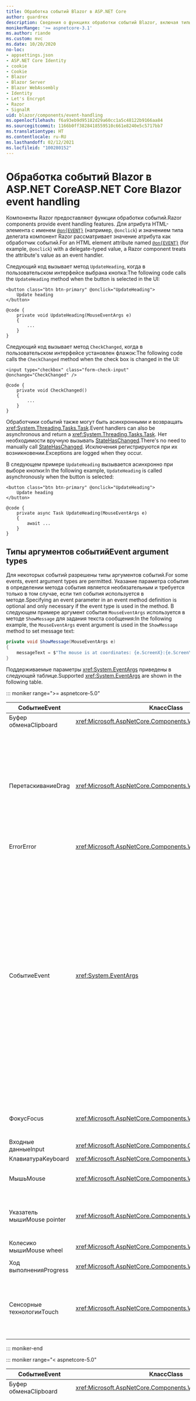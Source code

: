```yaml
---
title: Обработка событий Blazor в ASP.NET Core
author: guardrex
description: Сведения о функциях обработки событий Blazor, включая типы аргументов событий, обратные вызовы событий и управление событиями браузера по умолчанию.
monikerRange: '>= aspnetcore-3.1'
ms.author: riande
ms.custom: mvc
ms.date: 10/20/2020
no-loc:
- appsettings.json
- ASP.NET Core Identity
- cookie
- Cookie
- Blazor
- Blazor Server
- Blazor WebAssembly
- Identity
- Let's Encrypt
- Razor
- SignalR
uid: blazor/components/event-handling
ms.openlocfilehash: f6a93eb9d95182d29a60cc1a5c48122b9166aa84
ms.sourcegitcommit: 1166b0ff3828418559510c661e8240e5c5717bb7
ms.translationtype: HT
ms.contentlocale: ru-RU
ms.lasthandoff: 02/12/2021
ms.locfileid: "100280152"
---
```

# <a name="aspnet-core-blazor-event-handling"></a><span data-ttu-id="0be57-103">Обработка событий Blazor в ASP.NET Core</span><span class="sxs-lookup"><span data-stu-id="0be57-103">ASP.NET Core Blazor event handling</span></span>

<span data-ttu-id="0be57-104">Компоненты Razor предоставляют функции обработки событий.</span><span class="sxs-lookup"><span data-stu-id="0be57-104">Razor components provide event handling features.</span></span> <span data-ttu-id="0be57-105">Для атрибута HTML-элемента с именем [`@on{EVENT}`](xref:mvc/views/razor#onevent) (например, `@onclick`) и значением типа делегата компонент Razor рассматривает значение атрибута как обработчик событий.</span><span class="sxs-lookup"><span data-stu-id="0be57-105">For an HTML element attribute named [`@on{EVENT}`](xref:mvc/views/razor#onevent) (for example, `@onclick`) with a delegate-typed value, a Razor component treats the attribute's value as an event handler.</span></span>

<span data-ttu-id="0be57-106">Следующий код вызывает метод `UpdateHeading`, когда в пользовательском интерфейсе выбрана кнопка:</span><span class="sxs-lookup"><span data-stu-id="0be57-106">The following code calls the `UpdateHeading` method when the button is selected in the UI:</span></span>

```razor
<button class="btn btn-primary" @onclick="UpdateHeading">
    Update heading
</button>

@code {
    private void UpdateHeading(MouseEventArgs e)
    {
        ...
    }
}
```

<span data-ttu-id="0be57-107">Следующий код вызывает метод `CheckChanged`, когда в пользовательском интерфейсе установлен флажок:</span><span class="sxs-lookup"><span data-stu-id="0be57-107">The following code calls the `CheckChanged` method when the check box is changed in the UI:</span></span>

```razor
<input type="checkbox" class="form-check-input" @onchange="CheckChanged" />

@code {
    private void CheckChanged()
    {
        ...
    }
}
```

<span data-ttu-id="0be57-108">Обработчики событий также могут быть асинхронными и возвращать <xref:System.Threading.Tasks.Task>.</span><span class="sxs-lookup"><span data-stu-id="0be57-108">Event handlers can also be asynchronous and return a <xref:System.Threading.Tasks.Task>.</span></span> <span data-ttu-id="0be57-109">Нет необходимости вручную вызывать [StateHasChanged](xref:blazor/components/lifecycle#state-changes).</span><span class="sxs-lookup"><span data-stu-id="0be57-109">There's no need to manually call [StateHasChanged](xref:blazor/components/lifecycle#state-changes).</span></span> <span data-ttu-id="0be57-110">Исключения регистрируются при их возникновении.</span><span class="sxs-lookup"><span data-stu-id="0be57-110">Exceptions are logged when they occur.</span></span>

<span data-ttu-id="0be57-111">В следующем примере `UpdateHeading` вызывается асинхронно при выборе кнопки:</span><span class="sxs-lookup"><span data-stu-id="0be57-111">In the following example, `UpdateHeading` is called asynchronously when the button is selected:</span></span>

```razor
<button class="btn btn-primary" @onclick="UpdateHeading">
    Update heading
</button>

@code {
    private async Task UpdateHeading(MouseEventArgs e)
    {
        await ...
    }
}
```

## <a name="event-argument-types"></a><span data-ttu-id="0be57-112">Типы аргументов событий</span><span class="sxs-lookup"><span data-stu-id="0be57-112">Event argument types</span></span>

<span data-ttu-id="0be57-113">Для некоторых событий разрешены типы аргументов событий.</span><span class="sxs-lookup"><span data-stu-id="0be57-113">For some events, event argument types are permitted.</span></span> <span data-ttu-id="0be57-114">Указание параметра события в определении метода события является необязательным и требуется только в том случае, если тип события используется в методе.</span><span class="sxs-lookup"><span data-stu-id="0be57-114">Specifying an event parameter in an event method definition is optional and only necessary if the event type is used in the method.</span></span> <span data-ttu-id="0be57-115">В следующем примере аргумент события `MouseEventArgs` используется в методе `ShowMessage` для задания текста сообщения:</span><span class="sxs-lookup"><span data-stu-id="0be57-115">In the following example, the `MouseEventArgs` event argument is used in the `ShowMessage` method to set message text:</span></span>

```csharp
private void ShowMessage(MouseEventArgs e)
{
    messageText = $"The mouse is at coordinates: {e.ScreenX}:{e.ScreenY}";
}
```

<span data-ttu-id="0be57-116">Поддерживаемые параметры <xref:System.EventArgs> приведены в следующей таблице.</span><span class="sxs-lookup"><span data-stu-id="0be57-116">Supported <xref:System.EventArgs> are shown in the following table.</span></span>

::: moniker range=">= aspnetcore-5.0"

| <span data-ttu-id="0be57-117">Событие</span><span class="sxs-lookup"><span data-stu-id="0be57-117">Event</span></span>            | <span data-ttu-id="0be57-118">Класс</span><span class="sxs-lookup"><span data-stu-id="0be57-118">Class</span></span>  | <span data-ttu-id="0be57-119">События DOM и примечания</span><span class="sxs-lookup"><span data-stu-id="0be57-119">DOM events and notes</span></span> |
| ---------------- | ------ | -------------------- |
| <span data-ttu-id="0be57-120">Буфер обмена</span><span class="sxs-lookup"><span data-stu-id="0be57-120">Clipboard</span></span>        | <xref:Microsoft.AspNetCore.Components.Web.ClipboardEventArgs> | <span data-ttu-id="0be57-121">`oncut`, `oncopy`, `onpaste`</span><span class="sxs-lookup"><span data-stu-id="0be57-121">`oncut`, `oncopy`, `onpaste`</span></span> |
| <span data-ttu-id="0be57-122">Перетаскивание</span><span class="sxs-lookup"><span data-stu-id="0be57-122">Drag</span></span>             | <xref:Microsoft.AspNetCore.Components.Web.DragEventArgs> | <span data-ttu-id="0be57-123">`ondrag`, `ondragstart`, `ondragenter`, `ondragleave`, `ondragover`, `ondrop`, `ondragend`</span><span class="sxs-lookup"><span data-stu-id="0be57-123">`ondrag`, `ondragstart`, `ondragenter`, `ondragleave`, `ondragover`, `ondrop`, `ondragend`</span></span><br><br><span data-ttu-id="0be57-124"><xref:Microsoft.AspNetCore.Components.Web.DataTransfer> и <xref:Microsoft.AspNetCore.Components.Web.DataTransferItem> содержат данные перетаскиваемого элемента.</span><span class="sxs-lookup"><span data-stu-id="0be57-124"><xref:Microsoft.AspNetCore.Components.Web.DataTransfer> and <xref:Microsoft.AspNetCore.Components.Web.DataTransferItem> hold dragged item data.</span></span><br><br><span data-ttu-id="0be57-125">Реализуйте перетаскивание в приложениях Blazor с помощью [взаимодействия JS](xref:blazor/call-javascript-from-dotnet) с [API перетаскивания для HTML](https://developer.mozilla.org/docs/Web/API/HTML_Drag_and_Drop_API).</span><span class="sxs-lookup"><span data-stu-id="0be57-125">Implement drag and drop in Blazor apps using [JS interop](xref:blazor/call-javascript-from-dotnet) with [HTML Drag and Drop API](https://developer.mozilla.org/docs/Web/API/HTML_Drag_and_Drop_API).</span></span> |
| <span data-ttu-id="0be57-126">Error</span><span class="sxs-lookup"><span data-stu-id="0be57-126">Error</span></span>            | <xref:Microsoft.AspNetCore.Components.Web.ErrorEventArgs> | `onerror` |
| <span data-ttu-id="0be57-127">Событие</span><span class="sxs-lookup"><span data-stu-id="0be57-127">Event</span></span>            | <xref:System.EventArgs> | <span data-ttu-id="0be57-128">*Общие сведения*</span><span class="sxs-lookup"><span data-stu-id="0be57-128">*General*</span></span><br><span data-ttu-id="0be57-129">`onactivate`, `onbeforeactivate`, `onbeforedeactivate`, `ondeactivate`, `onfullscreenchange`, `onfullscreenerror`, `onloadeddata`, `onloadedmetadata`, `onpointerlockchange`, `onpointerlockerror`, `onreadystatechange`, `onscroll`</span><span class="sxs-lookup"><span data-stu-id="0be57-129">`onactivate`, `onbeforeactivate`, `onbeforedeactivate`, `ondeactivate`, `onfullscreenchange`, `onfullscreenerror`, `onloadeddata`, `onloadedmetadata`, `onpointerlockchange`, `onpointerlockerror`, `onreadystatechange`, `onscroll`</span></span><br><br><span data-ttu-id="0be57-130">*Буфер обмена*</span><span class="sxs-lookup"><span data-stu-id="0be57-130">*Clipboard*</span></span><br><span data-ttu-id="0be57-131">`onbeforecut`, `onbeforecopy`, `onbeforepaste`</span><span class="sxs-lookup"><span data-stu-id="0be57-131">`onbeforecut`, `onbeforecopy`, `onbeforepaste`</span></span><br><br><span data-ttu-id="0be57-132">*Ввод*</span><span class="sxs-lookup"><span data-stu-id="0be57-132">*Input*</span></span><br><span data-ttu-id="0be57-133">`oninvalid`, `onreset`, `onselect`, `onselectionchange`, `onselectstart`, `onsubmit`</span><span class="sxs-lookup"><span data-stu-id="0be57-133">`oninvalid`, `onreset`, `onselect`, `onselectionchange`, `onselectstart`, `onsubmit`</span></span><br><br><span data-ttu-id="0be57-134">*Носитель*</span><span class="sxs-lookup"><span data-stu-id="0be57-134">*Media*</span></span><br><span data-ttu-id="0be57-135">`oncanplay`, `oncanplaythrough`, `oncuechange`, `ondurationchange`, `onemptied`, `onended`, `onpause`, `onplay`, `onplaying`, `onratechange`, `onseeked`, `onseeking`, `onstalled`, `onstop`, `onsuspend`, `ontimeupdate`, `ontoggle`, `onvolumechange`, `onwaiting`</span><span class="sxs-lookup"><span data-stu-id="0be57-135">`oncanplay`, `oncanplaythrough`, `oncuechange`, `ondurationchange`, `onemptied`, `onended`, `onpause`, `onplay`, `onplaying`, `onratechange`, `onseeked`, `onseeking`, `onstalled`, `onstop`, `onsuspend`, `ontimeupdate`, `ontoggle`, `onvolumechange`, `onwaiting`</span></span><br><br><span data-ttu-id="0be57-136"><xref:Microsoft.AspNetCore.Components.Web.EventHandlers> содержит атрибуты для настройки сопоставлений между именами событий и типами аргументов событий.</span><span class="sxs-lookup"><span data-stu-id="0be57-136"><xref:Microsoft.AspNetCore.Components.Web.EventHandlers> holds attributes to configure the mappings between event names and event argument types.</span></span> |
| <span data-ttu-id="0be57-137">Фокус</span><span class="sxs-lookup"><span data-stu-id="0be57-137">Focus</span></span>            | <xref:Microsoft.AspNetCore.Components.Web.FocusEventArgs> | <span data-ttu-id="0be57-138">`onfocus`, `onblur`, `onfocusin`, `onfocusout`</span><span class="sxs-lookup"><span data-stu-id="0be57-138">`onfocus`, `onblur`, `onfocusin`, `onfocusout`</span></span><br><br><span data-ttu-id="0be57-139">Не включает поддержку `relatedTarget`.</span><span class="sxs-lookup"><span data-stu-id="0be57-139">Doesn't include support for `relatedTarget`.</span></span> |
| <span data-ttu-id="0be57-140">Входные данные</span><span class="sxs-lookup"><span data-stu-id="0be57-140">Input</span></span>            | <xref:Microsoft.AspNetCore.Components.ChangeEventArgs> | <span data-ttu-id="0be57-141">`onchange`, `oninput`</span><span class="sxs-lookup"><span data-stu-id="0be57-141">`onchange`, `oninput`</span></span> |
| <span data-ttu-id="0be57-142">Клавиатура</span><span class="sxs-lookup"><span data-stu-id="0be57-142">Keyboard</span></span>         | <xref:Microsoft.AspNetCore.Components.Web.KeyboardEventArgs> | <span data-ttu-id="0be57-143">`onkeydown`, `onkeypress`, `onkeyup`</span><span class="sxs-lookup"><span data-stu-id="0be57-143">`onkeydown`, `onkeypress`, `onkeyup`</span></span> |
| <span data-ttu-id="0be57-144">Мышь</span><span class="sxs-lookup"><span data-stu-id="0be57-144">Mouse</span></span>            | <xref:Microsoft.AspNetCore.Components.Web.MouseEventArgs> | <span data-ttu-id="0be57-145">`onclick`, `oncontextmenu`, `ondblclick`, `onmousedown`, `onmouseup`, `onmouseover`, `onmousemove`, `onmouseout`</span><span class="sxs-lookup"><span data-stu-id="0be57-145">`onclick`, `oncontextmenu`, `ondblclick`, `onmousedown`, `onmouseup`, `onmouseover`, `onmousemove`, `onmouseout`</span></span> |
| <span data-ttu-id="0be57-146">Указатель мыши</span><span class="sxs-lookup"><span data-stu-id="0be57-146">Mouse pointer</span></span>    | <xref:Microsoft.AspNetCore.Components.Web.PointerEventArgs> | <span data-ttu-id="0be57-147">`onpointerdown`, `onpointerup`, `onpointercancel`, `onpointermove`, `onpointerover`, `onpointerout`, `onpointerenter`, `onpointerleave`, `ongotpointercapture`, `onlostpointercapture`</span><span class="sxs-lookup"><span data-stu-id="0be57-147">`onpointerdown`, `onpointerup`, `onpointercancel`, `onpointermove`, `onpointerover`, `onpointerout`, `onpointerenter`, `onpointerleave`, `ongotpointercapture`, `onlostpointercapture`</span></span> |
| <span data-ttu-id="0be57-148">Колесико мыши</span><span class="sxs-lookup"><span data-stu-id="0be57-148">Mouse wheel</span></span>      | <xref:Microsoft.AspNetCore.Components.Web.WheelEventArgs> | <span data-ttu-id="0be57-149">`onwheel`, `onmousewheel`</span><span class="sxs-lookup"><span data-stu-id="0be57-149">`onwheel`, `onmousewheel`</span></span> |
| <span data-ttu-id="0be57-150">Ход выполнения</span><span class="sxs-lookup"><span data-stu-id="0be57-150">Progress</span></span>         | <xref:Microsoft.AspNetCore.Components.Web.ProgressEventArgs> | <span data-ttu-id="0be57-151">`onabort`, `onload`, `onloadend`, `onloadstart`, `onprogress`, `ontimeout`</span><span class="sxs-lookup"><span data-stu-id="0be57-151">`onabort`, `onload`, `onloadend`, `onloadstart`, `onprogress`, `ontimeout`</span></span> |
| <span data-ttu-id="0be57-152">Сенсорные технологии</span><span class="sxs-lookup"><span data-stu-id="0be57-152">Touch</span></span>            | <xref:Microsoft.AspNetCore.Components.Web.TouchEventArgs> | <span data-ttu-id="0be57-153">`ontouchstart`, `ontouchend`, `ontouchmove`, `ontouchenter`, `ontouchleave`, `ontouchcancel`</span><span class="sxs-lookup"><span data-stu-id="0be57-153">`ontouchstart`, `ontouchend`, `ontouchmove`, `ontouchenter`, `ontouchleave`, `ontouchcancel`</span></span><br><br><span data-ttu-id="0be57-154"><xref:Microsoft.AspNetCore.Components.Web.TouchPoint> представляет одну точку касания на устройстве с сенсорным вводом.</span><span class="sxs-lookup"><span data-stu-id="0be57-154"><xref:Microsoft.AspNetCore.Components.Web.TouchPoint> represents a single contact point on a touch-sensitive device.</span></span> |

::: moniker-end

::: moniker range="< aspnetcore-5.0"

| <span data-ttu-id="0be57-155">Событие</span><span class="sxs-lookup"><span data-stu-id="0be57-155">Event</span></span>            | <span data-ttu-id="0be57-156">Класс</span><span class="sxs-lookup"><span data-stu-id="0be57-156">Class</span></span> | <span data-ttu-id="0be57-157">События DOM и примечания</span><span class="sxs-lookup"><span data-stu-id="0be57-157">DOM events and notes</span></span> |
| ---------------- | ----- | -------------------- |
| <span data-ttu-id="0be57-158">Буфер обмена</span><span class="sxs-lookup"><span data-stu-id="0be57-158">Clipboard</span></span>        | <xref:Microsoft.AspNetCore.Components.Web.ClipboardEventArgs> | <span data-ttu-id="0be57-159">`oncut`, `oncopy`, `onpaste`</span><span class="sxs-lookup"><span data-stu-id="0be57-159">`oncut`, `oncopy`, `onpaste`</span></span> |
| <span data-ttu-id="0be57-160">Перетаскивание</span><span class="sxs-lookup"><span data-stu-id="0be57-160">Drag</span></span>             | <xref:Microsoft.AspNetCore.Components.Web.DragEventArgs> | <span data-ttu-id="0be57-161">`ondrag`, `ondragstart`, `ondragenter`, `ondragleave`, `ondragover`, `ondrop`, `ondragend`</span><span class="sxs-lookup"><span data-stu-id="0be57-161">`ondrag`, `ondragstart`, `ondragenter`, `ondragleave`, `ondragover`, `ondrop`, `ondragend`</span></span><br><br><span data-ttu-id="0be57-162"><xref:Microsoft.AspNetCore.Components.Web.DataTransfer> и <xref:Microsoft.AspNetCore.Components.Web.DataTransferItem> содержат данные перетаскиваемого элемента.</span><span class="sxs-lookup"><span data-stu-id="0be57-162"><xref:Microsoft.AspNetCore.Components.Web.DataTransfer> and <xref:Microsoft.AspNetCore.Components.Web.DataTransferItem> hold dragged item data.</span></span><br><br><span data-ttu-id="0be57-163">Реализуйте перетаскивание в приложениях Blazor с помощью [взаимодействия JS](xref:blazor/call-javascript-from-dotnet) с [API перетаскивания для HTML](https://developer.mozilla.org/docs/Web/API/HTML_Drag_and_Drop_API).</span><span class="sxs-lookup"><span data-stu-id="0be57-163">Implement drag and drop in Blazor apps using [JS interop](xref:blazor/call-javascript-from-dotnet) with [HTML Drag and Drop API](https://developer.mozilla.org/docs/Web/API/HTML_Drag_and_Drop_API).</span></span> |
| <span data-ttu-id="0be57-164">Error</span><span class="sxs-lookup"><span data-stu-id="0be57-164">Error</span></span>            | <xref:Microsoft.AspNetCore.Components.Web.ErrorEventArgs> | `onerror` |
| <span data-ttu-id="0be57-165">Событие</span><span class="sxs-lookup"><span data-stu-id="0be57-165">Event</span></span>            | <xref:System.EventArgs> | <span data-ttu-id="0be57-166">*Общие сведения*</span><span class="sxs-lookup"><span data-stu-id="0be57-166">*General*</span></span><br><span data-ttu-id="0be57-167">`onactivate`, `onbeforeactivate`, `onbeforedeactivate`, `ondeactivate`, `onfullscreenchange`, `onfullscreenerror`, `onloadeddata`, `onloadedmetadata`, `onpointerlockchange`, `onpointerlockerror`, `onreadystatechange`, `onscroll`</span><span class="sxs-lookup"><span data-stu-id="0be57-167">`onactivate`, `onbeforeactivate`, `onbeforedeactivate`, `ondeactivate`, `onfullscreenchange`, `onfullscreenerror`, `onloadeddata`, `onloadedmetadata`, `onpointerlockchange`, `onpointerlockerror`, `onreadystatechange`, `onscroll`</span></span><br><br><span data-ttu-id="0be57-168">*Буфер обмена*</span><span class="sxs-lookup"><span data-stu-id="0be57-168">*Clipboard*</span></span><br><span data-ttu-id="0be57-169">`onbeforecut`, `onbeforecopy`, `onbeforepaste`</span><span class="sxs-lookup"><span data-stu-id="0be57-169">`onbeforecut`, `onbeforecopy`, `onbeforepaste`</span></span><br><br><span data-ttu-id="0be57-170">*Ввод*</span><span class="sxs-lookup"><span data-stu-id="0be57-170">*Input*</span></span><br><span data-ttu-id="0be57-171">`oninvalid`, `onreset`, `onselect`, `onselectionchange`, `onselectstart`, `onsubmit`</span><span class="sxs-lookup"><span data-stu-id="0be57-171">`oninvalid`, `onreset`, `onselect`, `onselectionchange`, `onselectstart`, `onsubmit`</span></span><br><br><span data-ttu-id="0be57-172">*Носитель*</span><span class="sxs-lookup"><span data-stu-id="0be57-172">*Media*</span></span><br><span data-ttu-id="0be57-173">`oncanplay`, `oncanplaythrough`, `oncuechange`, `ondurationchange`, `onemptied`, `onended`, `onpause`, `onplay`, `onplaying`, `onratechange`, `onseeked`, `onseeking`, `onstalled`, `onstop`, `onsuspend`, `ontimeupdate`, `onvolumechange`, `onwaiting`</span><span class="sxs-lookup"><span data-stu-id="0be57-173">`oncanplay`, `oncanplaythrough`, `oncuechange`, `ondurationchange`, `onemptied`, `onended`, `onpause`, `onplay`, `onplaying`, `onratechange`, `onseeked`, `onseeking`, `onstalled`, `onstop`, `onsuspend`, `ontimeupdate`, `onvolumechange`, `onwaiting`</span></span><br><br><span data-ttu-id="0be57-174"><xref:Microsoft.AspNetCore.Components.Web.EventHandlers> содержит атрибуты для настройки сопоставлений между именами событий и типами аргументов событий.</span><span class="sxs-lookup"><span data-stu-id="0be57-174"><xref:Microsoft.AspNetCore.Components.Web.EventHandlers> holds attributes to configure the mappings between event names and event argument types.</span></span> |
| <span data-ttu-id="0be57-175">Фокус</span><span class="sxs-lookup"><span data-stu-id="0be57-175">Focus</span></span>            | <xref:Microsoft.AspNetCore.Components.Web.FocusEventArgs> | <span data-ttu-id="0be57-176">`onfocus`, `onblur`, `onfocusin`, `onfocusout`</span><span class="sxs-lookup"><span data-stu-id="0be57-176">`onfocus`, `onblur`, `onfocusin`, `onfocusout`</span></span><br><br><span data-ttu-id="0be57-177">Не включает поддержку `relatedTarget`.</span><span class="sxs-lookup"><span data-stu-id="0be57-177">Doesn't include support for `relatedTarget`.</span></span> |
| <span data-ttu-id="0be57-178">Входные данные</span><span class="sxs-lookup"><span data-stu-id="0be57-178">Input</span></span>            | <xref:Microsoft.AspNetCore.Components.ChangeEventArgs> | <span data-ttu-id="0be57-179">`onchange`, `oninput`</span><span class="sxs-lookup"><span data-stu-id="0be57-179">`onchange`, `oninput`</span></span> |
| <span data-ttu-id="0be57-180">Клавиатура</span><span class="sxs-lookup"><span data-stu-id="0be57-180">Keyboard</span></span>         | <xref:Microsoft.AspNetCore.Components.Web.KeyboardEventArgs> | <span data-ttu-id="0be57-181">`onkeydown`, `onkeypress`, `onkeyup`</span><span class="sxs-lookup"><span data-stu-id="0be57-181">`onkeydown`, `onkeypress`, `onkeyup`</span></span> |
| <span data-ttu-id="0be57-182">Мышь</span><span class="sxs-lookup"><span data-stu-id="0be57-182">Mouse</span></span>            | <xref:Microsoft.AspNetCore.Components.Web.MouseEventArgs> | <span data-ttu-id="0be57-183">`onclick`, `oncontextmenu`, `ondblclick`, `onmousedown`, `onmouseup`, `onmouseover`, `onmousemove`, `onmouseout`</span><span class="sxs-lookup"><span data-stu-id="0be57-183">`onclick`, `oncontextmenu`, `ondblclick`, `onmousedown`, `onmouseup`, `onmouseover`, `onmousemove`, `onmouseout`</span></span> |
| <span data-ttu-id="0be57-184">Указатель мыши</span><span class="sxs-lookup"><span data-stu-id="0be57-184">Mouse pointer</span></span>    | <xref:Microsoft.AspNetCore.Components.Web.PointerEventArgs> | <span data-ttu-id="0be57-185">`onpointerdown`, `onpointerup`, `onpointercancel`, `onpointermove`, `onpointerover`, `onpointerout`, `onpointerenter`, `onpointerleave`, `ongotpointercapture`, `onlostpointercapture`</span><span class="sxs-lookup"><span data-stu-id="0be57-185">`onpointerdown`, `onpointerup`, `onpointercancel`, `onpointermove`, `onpointerover`, `onpointerout`, `onpointerenter`, `onpointerleave`, `ongotpointercapture`, `onlostpointercapture`</span></span> |
| <span data-ttu-id="0be57-186">Колесико мыши</span><span class="sxs-lookup"><span data-stu-id="0be57-186">Mouse wheel</span></span>      | <xref:Microsoft.AspNetCore.Components.Web.WheelEventArgs> | <span data-ttu-id="0be57-187">`onwheel`, `onmousewheel`</span><span class="sxs-lookup"><span data-stu-id="0be57-187">`onwheel`, `onmousewheel`</span></span> |
| <span data-ttu-id="0be57-188">Ход выполнения</span><span class="sxs-lookup"><span data-stu-id="0be57-188">Progress</span></span>         | <xref:Microsoft.AspNetCore.Components.Web.ProgressEventArgs> | <span data-ttu-id="0be57-189">`onabort`, `onload`, `onloadend`, `onloadstart`, `onprogress`, `ontimeout`</span><span class="sxs-lookup"><span data-stu-id="0be57-189">`onabort`, `onload`, `onloadend`, `onloadstart`, `onprogress`, `ontimeout`</span></span> |
| <span data-ttu-id="0be57-190">Сенсорные технологии</span><span class="sxs-lookup"><span data-stu-id="0be57-190">Touch</span></span>            | <xref:Microsoft.AspNetCore.Components.Web.TouchEventArgs> | <span data-ttu-id="0be57-191">`ontouchstart`, `ontouchend`, `ontouchmove`, `ontouchenter`, `ontouchleave`, `ontouchcancel`</span><span class="sxs-lookup"><span data-stu-id="0be57-191">`ontouchstart`, `ontouchend`, `ontouchmove`, `ontouchenter`, `ontouchleave`, `ontouchcancel`</span></span><br><br><span data-ttu-id="0be57-192"><xref:Microsoft.AspNetCore.Components.Web.TouchPoint> представляет одну точку касания на устройстве с сенсорным вводом.</span><span class="sxs-lookup"><span data-stu-id="0be57-192"><xref:Microsoft.AspNetCore.Components.Web.TouchPoint> represents a single contact point on a touch-sensitive device.</span></span> |

::: moniker-end

<span data-ttu-id="0be57-193">Дополнительные сведения см. в следующих ресурсах:</span><span class="sxs-lookup"><span data-stu-id="0be57-193">For more information, see the following resources:</span></span>

* <span data-ttu-id="0be57-194">[Классы `EventArgs` в источнике ссылки на ASP.NET Core (ветвь DotNet/aspnetcore `master`)](https://github.com/dotnet/aspnetcore/tree/master/src/Components/Web/src/Web).</span><span class="sxs-lookup"><span data-stu-id="0be57-194">[`EventArgs` classes in the ASP.NET Core reference source (dotnet/aspnetcore `master` branch)](https://github.com/dotnet/aspnetcore/tree/master/src/Components/Web/src/Web).</span></span> <span data-ttu-id="0be57-195">Ветвь `master` представляет разрабатываемый API для *следующего* выпуска ASP.NET Core.</span><span class="sxs-lookup"><span data-stu-id="0be57-195">The `master` branch represents API under development for the *next* ASP.NET Core release.</span></span> <span data-ttu-id="0be57-196">В текущем выпуске выберите соответствующую ветвь репозитория GitHub (например, `release/3.1`).</span><span class="sxs-lookup"><span data-stu-id="0be57-196">For the current release, select the appropriate GitHub repository branch (for example, `release/3.1`).</span></span>
* <span data-ttu-id="0be57-197">[Веб-документы MDN: GlobalEventHandlers.](https://developer.mozilla.org/docs/Web/API/GlobalEventHandlers) Содержит сведения о том, какие элементы HTML поддерживают каждое из событий DOM.</span><span class="sxs-lookup"><span data-stu-id="0be57-197">[MDN web docs: GlobalEventHandlers](https://developer.mozilla.org/docs/Web/API/GlobalEventHandlers): Includes information on which HTML elements support each DOM event.</span></span>

## <a name="lambda-expressions"></a><span data-ttu-id="0be57-198">Лямбда-выражения</span><span class="sxs-lookup"><span data-stu-id="0be57-198">Lambda expressions</span></span>

<span data-ttu-id="0be57-199">Также можно использовать [лямбда-выражения](/dotnet/csharp/programming-guide/statements-expressions-operators/lambda-expressions):</span><span class="sxs-lookup"><span data-stu-id="0be57-199">[Lambda expressions](/dotnet/csharp/programming-guide/statements-expressions-operators/lambda-expressions) can also be used:</span></span>

```razor
<button @onclick="@(e => Console.WriteLine("Hello, world!"))">Say hello</button>
```

<span data-ttu-id="0be57-200">Часто бывает удобно закрывать дополнительные значения, например при переборе набора элементов.</span><span class="sxs-lookup"><span data-stu-id="0be57-200">It's often convenient to close over additional values, such as when iterating over a set of elements.</span></span> <span data-ttu-id="0be57-201">В следующем примере создаются три кнопки, каждая из которых вызывает `UpdateHeading` для передачи аргумента события (<xref:Microsoft.AspNetCore.Components.Web.MouseEventArgs>) и номера кнопки (`buttonNumber`) при выборе в пользовательском интерфейсе:</span><span class="sxs-lookup"><span data-stu-id="0be57-201">The following example creates three buttons, each of which calls `UpdateHeading` passing an event argument (<xref:Microsoft.AspNetCore.Components.Web.MouseEventArgs>) and its button number (`buttonNumber`) when selected in the UI:</span></span>

```razor
<h2>@message</h2>

@for (var i = 1; i < 4; i++)
{
    var buttonNumber = i;

    <button class="btn btn-primary"
            @onclick="@(e => UpdateHeading(e, buttonNumber))">
        Button #@i
    </button>
}

@code {
    private string message = "Select a button to learn its position.";

    private void UpdateHeading(MouseEventArgs e, int buttonNumber)
    {
        message = $"You selected Button #{buttonNumber} at " +
            $"mouse position: {e.ClientX} X {e.ClientY}.";
    }
}
```

> [!NOTE]
> <span data-ttu-id="0be57-202">**Не** используйте переменную цикла непосредственно в лямбда-выражении, например `i` в предыдущем примере цикла `for`.</span><span class="sxs-lookup"><span data-stu-id="0be57-202">Do **not** use a loop variable directly in a lambda expression, such as `i` in the preceding `for` loop example.</span></span> <span data-ttu-id="0be57-203">В противном случае одна и та же переменная будет использоваться во всех лямбда-выражениях, в результате чего значение будет одинаковым во всех лямбда-выражениях.</span><span class="sxs-lookup"><span data-stu-id="0be57-203">Otherwise, the same variable is used by all lambda expressions, which results in use of the same value in all lambdas.</span></span> <span data-ttu-id="0be57-204">Всегда записывайте значение переменной в локальную переменную, а затем используйте ее.</span><span class="sxs-lookup"><span data-stu-id="0be57-204">Always capture the variable's value in a local variable and then use it.</span></span> <span data-ttu-id="0be57-205">В предыдущем примере переменная цикла `i` назначается `buttonNumber`.</span><span class="sxs-lookup"><span data-stu-id="0be57-205">In the preceding example, the loop variable `i` is assigned to `buttonNumber`.</span></span>

## <a name="eventcallback"></a><span data-ttu-id="0be57-206">EventCallback</span><span class="sxs-lookup"><span data-stu-id="0be57-206">EventCallback</span></span>

<span data-ttu-id="0be57-207">Распространенным сценарием с вложенными компонентами является запуск метода родительского компонента при возникновении события дочернего компонента,</span><span class="sxs-lookup"><span data-stu-id="0be57-207">A common scenario with nested components is the desire to run a parent component's method when a child component event occurs.</span></span> <span data-ttu-id="0be57-208">например, когда в дочернем элементе возникает событие `onclick`.</span><span class="sxs-lookup"><span data-stu-id="0be57-208">An `onclick` event occurring in the child component is a common use case.</span></span> <span data-ttu-id="0be57-209">Чтобы обеспечить доступ к событиям в компонентах, используйте <xref:Microsoft.AspNetCore.Components.EventCallback>.</span><span class="sxs-lookup"><span data-stu-id="0be57-209">To expose events across components, use an <xref:Microsoft.AspNetCore.Components.EventCallback>.</span></span> <span data-ttu-id="0be57-210">Родительский компонент может назначить метод обратного вызова <xref:Microsoft.AspNetCore.Components.EventCallback> дочернего компонента.</span><span class="sxs-lookup"><span data-stu-id="0be57-210">A parent component can assign a callback method to a child component's <xref:Microsoft.AspNetCore.Components.EventCallback>.</span></span>

<span data-ttu-id="0be57-211">В `ChildComponent` в примере приложения (`Components/ChildComponent.razor`) показано, как обработчик `onclick` кнопки настроен на получение делегата <xref:Microsoft.AspNetCore.Components.EventCallback> из `ParentComponent` образца.</span><span class="sxs-lookup"><span data-stu-id="0be57-211">The `ChildComponent` in the sample app (`Components/ChildComponent.razor`) demonstrates how a button's `onclick` handler is set up to receive an <xref:Microsoft.AspNetCore.Components.EventCallback> delegate from the sample's `ParentComponent`.</span></span> <span data-ttu-id="0be57-212"><xref:Microsoft.AspNetCore.Components.EventCallback> вводится с `MouseEventArgs`, что подходит для события `onclick` от периферийного устройства:</span><span class="sxs-lookup"><span data-stu-id="0be57-212">The <xref:Microsoft.AspNetCore.Components.EventCallback> is typed with `MouseEventArgs`, which is appropriate for an `onclick` event from a peripheral device:</span></span>

[!code-razor[](../common/samples/5.x/BlazorWebAssemblySample/Components/ChildComponent.razor?highlight=5-7,17-18)]

<span data-ttu-id="0be57-213">`ParentComponent` задает для <xref:Microsoft.AspNetCore.Components.EventCallback%601> дочернего компонента (`OnClickCallback`) его метод `ShowMessage`.</span><span class="sxs-lookup"><span data-stu-id="0be57-213">The `ParentComponent` sets the child's <xref:Microsoft.AspNetCore.Components.EventCallback%601> (`OnClickCallback`) to its `ShowMessage` method.</span></span>

<span data-ttu-id="0be57-214">`Pages/ParentComponent.razor`:</span><span class="sxs-lookup"><span data-stu-id="0be57-214">`Pages/ParentComponent.razor`:</span></span>

```razor
@page "/ParentComponent"

<h1>Parent-child example</h1>

<ChildComponent Title="Panel Title from Parent"
                OnClickCallback="@ShowMessage">
    Content of the child component is supplied
    by the parent component.
</ChildComponent>

<p><b>@messageText</b></p>

@code {
    private string messageText;

    private void ShowMessage(MouseEventArgs e)
    {
        messageText = $"Blaze a new trail with Blazor! ({e.ScreenX}, {e.ScreenY})";
    }
}
```

<span data-ttu-id="0be57-215">При выборе кнопки в `ChildComponent`:</span><span class="sxs-lookup"><span data-stu-id="0be57-215">When the button is selected in the `ChildComponent`:</span></span>

* <span data-ttu-id="0be57-216">Вызывается метод `ShowMessage` `ParentComponent`.</span><span class="sxs-lookup"><span data-stu-id="0be57-216">The `ParentComponent`'s `ShowMessage` method is called.</span></span> <span data-ttu-id="0be57-217">`messageText` обновляется и отображается в `ParentComponent`.</span><span class="sxs-lookup"><span data-stu-id="0be57-217">`messageText` is updated and displayed in the `ParentComponent`.</span></span>
* <span data-ttu-id="0be57-218">Вызов [`StateHasChanged`](xref:blazor/components/lifecycle#state-changes) не требуется в методе обратного вызова (`ShowMessage`).</span><span class="sxs-lookup"><span data-stu-id="0be57-218">A call to [`StateHasChanged`](xref:blazor/components/lifecycle#state-changes) isn't required in the callback's method (`ShowMessage`).</span></span> <span data-ttu-id="0be57-219"><xref:Microsoft.AspNetCore.Components.ComponentBase.StateHasChanged%2A> вызывается автоматически для повторной отрисовки `ParentComponent`, так же как и дочерние события запускают повторную отрисовку компонента в обработчиках событий, которые выполняются в дочернем элементе.</span><span class="sxs-lookup"><span data-stu-id="0be57-219"><xref:Microsoft.AspNetCore.Components.ComponentBase.StateHasChanged%2A> is called automatically to rerender the `ParentComponent`, just as child events trigger component rerendering in event handlers that execute within the child.</span></span> <span data-ttu-id="0be57-220">Для получения дополнительной информации см. <xref:blazor/components/rendering>.</span><span class="sxs-lookup"><span data-stu-id="0be57-220">For more information, see <xref:blazor/components/rendering>.</span></span>

<span data-ttu-id="0be57-221"><xref:Microsoft.AspNetCore.Components.EventCallback> и <xref:Microsoft.AspNetCore.Components.EventCallback%601> разрешают выполнять асинхронные делегаты.</span><span class="sxs-lookup"><span data-stu-id="0be57-221"><xref:Microsoft.AspNetCore.Components.EventCallback> and <xref:Microsoft.AspNetCore.Components.EventCallback%601> permit asynchronous delegates.</span></span> <span data-ttu-id="0be57-222">Структура <xref:Microsoft.AspNetCore.Components.EventCallback> слабо типизирована и позволяет передавать любой аргумент типа в `InvokeAsync(Object)`.</span><span class="sxs-lookup"><span data-stu-id="0be57-222"><xref:Microsoft.AspNetCore.Components.EventCallback> is weakly typed and allows passing any type argument in `InvokeAsync(Object)`.</span></span> <span data-ttu-id="0be57-223">Структура <xref:Microsoft.AspNetCore.Components.EventCallback%601> сильно типизирована и требует передачи аргумента `T` в `InvokeAsync(T)`, который можно назначить `TValue`.</span><span class="sxs-lookup"><span data-stu-id="0be57-223"><xref:Microsoft.AspNetCore.Components.EventCallback%601> is strongly typed and requires passing a `T` argument in `InvokeAsync(T)` that's assignable to `TValue`.</span></span>

```razor
<ChildComponent 
    OnClickCallback="@(async () => { await Task.Yield(); messageText = "Blaze It!"; })" />
```

<span data-ttu-id="0be57-224">Вызов <xref:Microsoft.AspNetCore.Components.EventCallback> или <xref:Microsoft.AspNetCore.Components.EventCallback%601> с <xref:Microsoft.AspNetCore.Components.EventCallback.InvokeAsync%2A> и ожидание <xref:System.Threading.Tasks.Task>:</span><span class="sxs-lookup"><span data-stu-id="0be57-224">Invoke an <xref:Microsoft.AspNetCore.Components.EventCallback> or <xref:Microsoft.AspNetCore.Components.EventCallback%601> with <xref:Microsoft.AspNetCore.Components.EventCallback.InvokeAsync%2A> and await the <xref:System.Threading.Tasks.Task>:</span></span>

```csharp
await OnClickCallback.InvokeAsync(arg);
```

<span data-ttu-id="0be57-225">Используйте <xref:Microsoft.AspNetCore.Components.EventCallback> и <xref:Microsoft.AspNetCore.Components.EventCallback%601> для обработки событий и параметров компонента привязки.</span><span class="sxs-lookup"><span data-stu-id="0be57-225">Use <xref:Microsoft.AspNetCore.Components.EventCallback> and <xref:Microsoft.AspNetCore.Components.EventCallback%601> for event handling and binding component parameters.</span></span>

<span data-ttu-id="0be57-226">Предпочтительнее использовать строго типизированный <xref:Microsoft.AspNetCore.Components.EventCallback%601> вместо <xref:Microsoft.AspNetCore.Components.EventCallback>.</span><span class="sxs-lookup"><span data-stu-id="0be57-226">Prefer the strongly typed <xref:Microsoft.AspNetCore.Components.EventCallback%601> over <xref:Microsoft.AspNetCore.Components.EventCallback>.</span></span> <span data-ttu-id="0be57-227"><xref:Microsoft.AspNetCore.Components.EventCallback%601> обеспечивает более эффективное реагирование на ошибки для пользователей компонента.</span><span class="sxs-lookup"><span data-stu-id="0be57-227"><xref:Microsoft.AspNetCore.Components.EventCallback%601> provides better error feedback to users of the component.</span></span> <span data-ttu-id="0be57-228">Как и в случае с другими обработчиками событий пользовательского интерфейса, указание параметра события является необязательным.</span><span class="sxs-lookup"><span data-stu-id="0be57-228">Similar to other UI event handlers, specifying the event parameter is optional.</span></span> <span data-ttu-id="0be57-229">Используйте <xref:Microsoft.AspNetCore.Components.EventCallback>, если в обратный вызов не было передано значение.</span><span class="sxs-lookup"><span data-stu-id="0be57-229">Use <xref:Microsoft.AspNetCore.Components.EventCallback> when there's no value passed to the callback.</span></span>

## <a name="prevent-default-actions"></a><span data-ttu-id="0be57-230">Запрет действий по умолчанию</span><span class="sxs-lookup"><span data-stu-id="0be57-230">Prevent default actions</span></span>

<span data-ttu-id="0be57-231">Используйте атрибут директивы [`@on{EVENT}:preventDefault`](xref:mvc/views/razor#oneventpreventdefault), чтобы запретить выполнение действия по умолчанию для события.</span><span class="sxs-lookup"><span data-stu-id="0be57-231">Use the [`@on{EVENT}:preventDefault`](xref:mvc/views/razor#oneventpreventdefault) directive attribute to prevent the default action for an event.</span></span>

<span data-ttu-id="0be57-232">Если на устройстве ввода выбран ключ, а фокус находится на текстовом поле, то в браузере в текстовом поле обычно отображается символ ключа.</span><span class="sxs-lookup"><span data-stu-id="0be57-232">When a key is selected on an input device and the element focus is on a text box, a browser normally displays the key's character in the text box.</span></span> <span data-ttu-id="0be57-233">В следующем примере поведение по умолчанию запрещено путем указания атрибута директивы `@onkeypress:preventDefault`.</span><span class="sxs-lookup"><span data-stu-id="0be57-233">In the following example, the default behavior is prevented by specifying the `@onkeypress:preventDefault` directive attribute.</span></span> <span data-ttu-id="0be57-234">Счетчик увеличивается, а ключ **+** не записывается в значение элемента `<input>`:</span><span class="sxs-lookup"><span data-stu-id="0be57-234">The counter increments, and the **+** key isn't captured into the `<input>` element's value:</span></span>

```razor
<input value="@count" @onkeypress="KeyHandler" @onkeypress:preventDefault />

@code {
    private int count = 0;

    private void KeyHandler(KeyboardEventArgs e)
    {
        if (e.Key == "+")
        {
            count++;
        }
    }
}
```

<span data-ttu-id="0be57-235">Указание атрибута `@on{EVENT}:preventDefault` без значения эквивалентно `@on{EVENT}:preventDefault="true"`.</span><span class="sxs-lookup"><span data-stu-id="0be57-235">Specifying the `@on{EVENT}:preventDefault` attribute without a value is equivalent to `@on{EVENT}:preventDefault="true"`.</span></span>

<span data-ttu-id="0be57-236">Значение атрибута также может быть выражением.</span><span class="sxs-lookup"><span data-stu-id="0be57-236">The value of the attribute can also be an expression.</span></span> <span data-ttu-id="0be57-237">В следующем примере `shouldPreventDefault` является полем `bool`, для которого задано значение `true` или `false`:</span><span class="sxs-lookup"><span data-stu-id="0be57-237">In the following example, `shouldPreventDefault` is a `bool` field set to either `true` or `false`:</span></span>

```razor
<input @onkeypress:preventDefault="shouldPreventDefault" />
```

## <a name="stop-event-propagation"></a><span data-ttu-id="0be57-238">Остановка распространения событий</span><span class="sxs-lookup"><span data-stu-id="0be57-238">Stop event propagation</span></span>

<span data-ttu-id="0be57-239">Используйте атрибут директивы [`@on{EVENT}:stopPropagation`](xref:mvc/views/razor#oneventstoppropagation), чтобы остановить распространение событий.</span><span class="sxs-lookup"><span data-stu-id="0be57-239">Use the [`@on{EVENT}:stopPropagation`](xref:mvc/views/razor#oneventstoppropagation) directive attribute to stop event propagation.</span></span>

<span data-ttu-id="0be57-240">В следующем примере при установке флажка события щелчка мышью из второго дочернего элемента `<div>` перестают распространяться в родительский элемент `<div>`:</span><span class="sxs-lookup"><span data-stu-id="0be57-240">In the following example, selecting the check box prevents click events from the second child `<div>` from propagating to the parent `<div>`:</span></span>

```razor
<label>
    <input @bind="stopPropagation" type="checkbox" />
    Stop Propagation
</label>

<div @onclick="OnSelectParentDiv">
    <h3>Parent div</h3>

    <div @onclick="OnSelectChildDiv">
        Child div that doesn't stop propagation when selected.
    </div>

    <div @onclick="OnSelectChildDiv" @onclick:stopPropagation="stopPropagation">
        Child div that stops propagation when selected.
    </div>
</div>

@code {
    private bool stopPropagation = false;

    private void OnSelectParentDiv() => 
        Console.WriteLine($"The parent div was selected. {DateTime.Now}");
    private void OnSelectChildDiv() => 
        Console.WriteLine($"A child div was selected. {DateTime.Now}");
}
```

::: moniker range=">= aspnetcore-5.0"

## <a name="focus-an-element"></a><span data-ttu-id="0be57-241">Установка фокуса на элемент</span><span class="sxs-lookup"><span data-stu-id="0be57-241">Focus an element</span></span>

<span data-ttu-id="0be57-242">Вызовите `FocusAsync` на [ссылке на элемент](xref:blazor/call-javascript-from-dotnet#capture-references-to-elements), чтобы установить фокус на элементе в коде:</span><span class="sxs-lookup"><span data-stu-id="0be57-242">Call `FocusAsync` on an [element reference](xref:blazor/call-javascript-from-dotnet#capture-references-to-elements) to focus an element in code:</span></span>

```razor
<input @ref="exampleInput" />

<button @onclick="ChangeFocus">Focus the Input Element</button>

@code {
    private ElementReference exampleInput;
    
    private async Task ChangeFocus()
    {
        await exampleInput.FocusAsync();
    }
}
```

::: moniker-end
